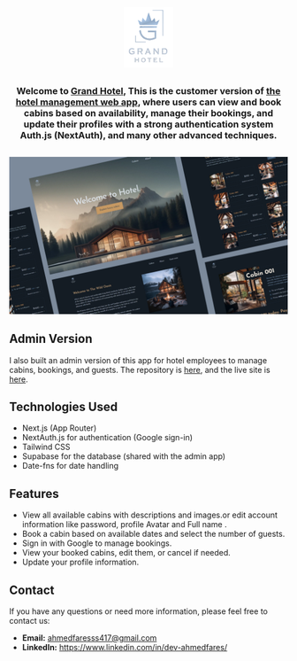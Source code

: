 <div align="center">
<img  src="/public/logo-dark.png" width="90" height="auto"/>
<h2></h2>
<h3>Welcome to <a href="https://grand-hotel-web.vercel.app/">Grand Hotel</a>, This is the customer version of <a href="https://grand-hotel-xi.vercel.app/">the hotel management web app</a>, where users can view and book cabins based on availability, manage their bookings, and update their profiles with a strong authentication system Auth.js (NextAuth), and many other advanced techniques.
</h3>
</div>
<h2></h2>
<center><a href="https://grand-hotel-web.vercel.app/"><img src="/public/hotel Booking.png"/></a></center>

## Admin Version
I also built an admin version of this app for hotel employees to manage cabins, bookings, and guests. The repository is  <a href="https://github.com/dev-ahmedfares/Grand-Hotel">here<a/>, and the live site is <a href="https://grand-hotel-xi.vercel.app/">here<a/>.


## Technologies Used 
* Next.js (App Router)
* NextAuth.js for authentication (Google sign-in)
* Tailwind CSS
* Supabase for the database (shared with the admin app)
* Date-fns for date handling


<h2>Features</h2>

* View all available cabins with descriptions and images.or edit account information like password, profile Avatar and Full name .
* Book a cabin based on available dates and select the number of guests.
* Sign in with Google to manage bookings.
* View your booked cabins, edit them, or cancel if needed.
* Update your profile information.
<h2>Contact</h2>

If you have any questions or need more information, please feel free to contact us:

* **Email:** ahmedfaresss417@gmail.com
* **LinkedIn:** https://www.linkedin.com/in/dev-ahmedfares/